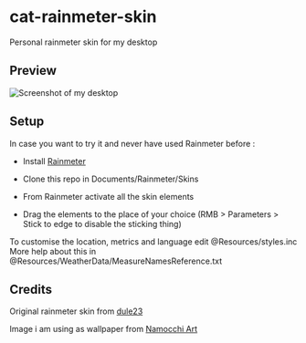 # cat-rainmeter-skin

Personal rainmeter skin for my desktop

## Preview

![Screenshot of my desktop](https://i.imgur.com/KGMrwea.png)

## Setup

In case you want to try it and never have used Rainmeter before :

- Install [Rainmeter](https://www.rainmeter.net/)

- Clone this repo in Documents/Rainmeter/Skins

- From Rainmeter activate all the skin elements

- Drag the elements to the place of your choice (RMB > Parameters > Stick to edge to disable the sticking thing)

To customise the location, metrics and language edit @Resources/styles.inc<br>
More help about this in @Resources/WeatherData/MeasureNamesReference.txt

## Credits

Original rainmeter skin from [dule23](https://www.deviantart.com/dule23/art/Catppuccin-Rainmeter-skin-914252677/)

Image i am using as wallpaper from [Namocchi Art](https://www.artstation.com/artwork/4XRwzY/)
